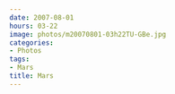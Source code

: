 ```yaml
---
date: 2007-08-01
hours: 03-22
image: photos/m20070801-03h22TU-GBe.jpg
categories: 
- Photos 
tags: 
- Mars 
title: Mars
---
```

